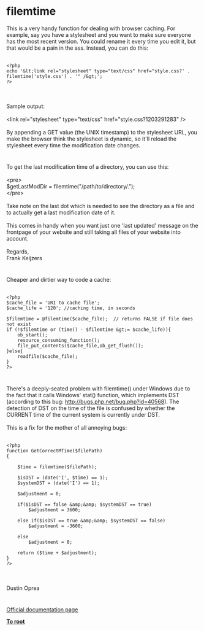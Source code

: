 # filemtime



This is a very handy function for dealing with browser caching. For example, say you have a stylesheet and you want to make sure everyone has the most recent version. You could rename it every time you edit it, but that would be a pain in the ass. Instead, you can do this:<br><br>

```
<?php
echo '&lt;link rel="stylesheet" type="text/css" href="style.css?' . filemtime('style.css') . '" /&gt;';
?>
```
<br><br>Sample output:<br><br>&lt;link rel="stylesheet" type="text/css" href="style.css?1203291283" /&gt;<br><br>By appending a GET value (the UNIX timestamp) to the stylesheet URL, you make the browser think the stylesheet is dynamic, so it&apos;ll reload the stylesheet every time the modification date changes.  

#

To get the last modification time of a directory, you can use this:<br><br>&lt;pre&gt;<br>$getLastModDir = filemtime("/path/to/directory/.");<br>&lt;/pre&gt;<br><br>Take note on the last dot which is needed to see the directory as a file and to actually get a last modification date of it.<br><br>This comes in handy when you want just one &apos;last updated&apos; message on the frontpage of your website and still taking all files of your website into account.<br><br>Regards,<br>Frank Keijzers  

#

Cheaper and dirtier way to code a cache:<br><br>

```
<?php
$cache_file = 'URI to cache file';
$cache_life = '120'; //caching time, in seconds

$filemtime = @filemtime($cache_file);  // returns FALSE if file does not exist
if (!$filemtime or (time() - $filemtime &gt;= $cache_life)){
    ob_start();
    resource_consuming_function();
    file_put_contents($cache_file,ob_get_flush());
}else{
    readfile($cache_file);
}
?>
```
  

#

There&apos;s a deeply-seated problem with filemtime() under Windows due to the fact that it calls Windows&apos; stat() function, which implements DST (according to this bug: http://bugs.php.net/bug.php?id=40568). The detection of DST on the time of the file is confused by whether the CURRENT time of the current system is currently under DST.<br><br>This is a fix for the mother of all annoying bugs:<br><br>

```
<?php
function GetCorrectMTime($filePath)
{

    $time = filemtime($filePath);

    $isDST = (date('I', $time) == 1);
    $systemDST = (date('I') == 1);

    $adjustment = 0;

    if($isDST == false &amp;&amp; $systemDST == true)
        $adjustment = 3600;
    
    else if($isDST == true &amp;&amp; $systemDST == false)
        $adjustment = -3600;

    else
        $adjustment = 0;

    return ($time + $adjustment);
}
?>
```
<br><br>Dustin Oprea  

#

[Official documentation page](https://www.php.net/manual/en/function.filemtime.php)

**[To root](/README.md)**